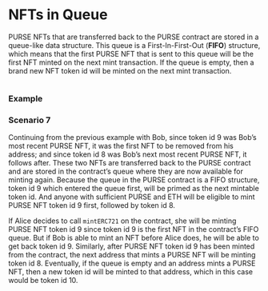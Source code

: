 # NFTs in Queue

PURSE NFTs that are transferred back to the PURSE contract are stored in a queue-like data structure. This queue is a First-In-First-Out (**FIFO**) structure, which means that the first PURSE NFT that is sent to this queue will be the first NFT minted on the next mint transaction. If the queue is empty, then a brand new NFT token id will be minted on the next mint transaction.

<figure><img src="../../../purse-docs/.gitbook/assets/purse404fifo.png" alt=""><figcaption></figcaption></figure>

### Example

### Scenario 7

Continuing from the previous example with Bob, since token id 9 was Bob’s most recent PURSE NFT, it was the first NFT to be removed from his address; and since token id 8 was Bob’s next most recent PURSE NFT, it follows after. These two NFTs are transferred back to the PURSE contract and are stored in the contract’s queue where they are now available for minting again. Because the queue in the PURSE contract is a FIFO structure, token id 9 which entered the queue first, will be primed as the next mintable token id. And anyone with sufficient PURSE and ETH will be eligible to mint PURSE NFT token id 9 first, followed by token id 8.

If Alice decides to call `mintERC721` on the contract, she will be minting PURSE NFT token id 9 since token id 9 is the first NFT in the contract’s FIFO queue. But if Bob is able to mint an NFT before Alice does, he will be able to get back token id 9. Similarly, after PURSE NFT token id 9 has been minted from the contract, the next address that mints a PURSE NFT will be minting token id 8. Eventually, if the queue is empty and an address mints a PURSE NFT, then a new token id will be minted to that address, which in this case would be token id 10.
